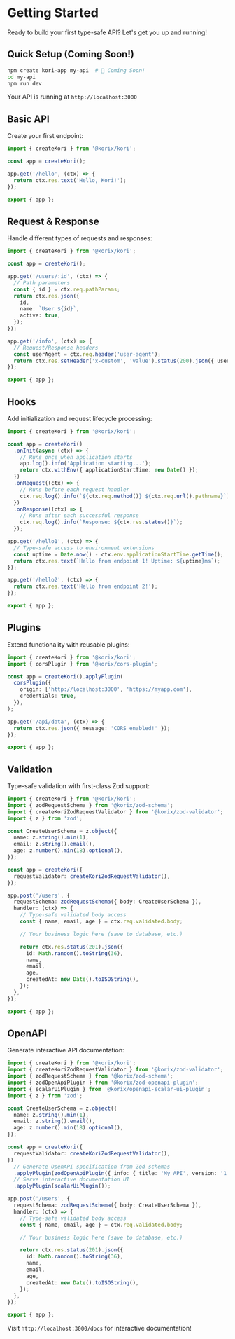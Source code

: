 # Getting Started

Ready to build your first type-safe API? Let's get you up and running!

## Quick Setup (Coming Soon!)

```bash
npm create kori-app my-api  # 🚧 Coming Soon!
cd my-api
npm run dev
```

Your API is running at `http://localhost:3000`

## Basic API

Create your first endpoint:

```typescript
import { createKori } from '@korix/kori';

const app = createKori();

app.get('/hello', (ctx) => {
  return ctx.res.text('Hello, Kori!');
});

export { app };
```

## Request & Response

Handle different types of requests and responses:

```typescript
import { createKori } from '@korix/kori';

const app = createKori();

app.get('/users/:id', (ctx) => {
  // Path parameters
  const { id } = ctx.req.pathParams;
  return ctx.res.json({
    id,
    name: `User ${id}`,
    active: true,
  });
});

app.get('/info', (ctx) => {
  // Request/Response headers
  const userAgent = ctx.req.header('user-agent');
  return ctx.res.setHeader('x-custom', 'value').status(200).json({ userAgent });
});

export { app };
```

## Hooks

Add initialization and request lifecycle processing:

```typescript
import { createKori } from '@korix/kori';

const app = createKori()
  .onInit(async (ctx) => {
    // Runs once when application starts
    app.log().info('Application starting...');
    return ctx.withEnv({ applicationStartTime: new Date() });
  })
  .onRequest((ctx) => {
    // Runs before each request handler
    ctx.req.log().info(`${ctx.req.method()} ${ctx.req.url().pathname}`);
  })
  .onResponse((ctx) => {
    // Runs after each successful response
    ctx.req.log().info(`Response: ${ctx.res.status()}`);
  });

app.get('/hello1', (ctx) => {
  // Type-safe access to environment extensions
  const uptime = Date.now() - ctx.env.applicationStartTime.getTime();
  return ctx.res.text(`Hello from endpoint 1! Uptime: ${uptime}ms`);
});

app.get('/hello2', (ctx) => {
  return ctx.res.text('Hello from endpoint 2!');
});

export { app };
```

## Plugins

Extend functionality with reusable plugins:

```typescript
import { createKori } from '@korix/kori';
import { corsPlugin } from '@korix/cors-plugin';

const app = createKori().applyPlugin(
  corsPlugin({
    origin: ['http://localhost:3000', 'https://myapp.com'],
    credentials: true,
  }),
);

app.get('/api/data', (ctx) => {
  return ctx.res.json({ message: 'CORS enabled!' });
});

export { app };
```

## Validation

Type-safe validation with first-class Zod support:

```typescript
import { createKori } from '@korix/kori';
import { zodRequestSchema } from '@korix/zod-schema';
import { createKoriZodRequestValidator } from '@korix/zod-validator';
import { z } from 'zod';

const CreateUserSchema = z.object({
  name: z.string().min(1),
  email: z.string().email(),
  age: z.number().min(18).optional(),
});

const app = createKori({
  requestValidator: createKoriZodRequestValidator(),
});

app.post('/users', {
  requestSchema: zodRequestSchema({ body: CreateUserSchema }),
  handler: (ctx) => {
    // Type-safe validated body access
    const { name, email, age } = ctx.req.validated.body;

    // Your business logic here (save to database, etc.)

    return ctx.res.status(201).json({
      id: Math.random().toString(36),
      name,
      email,
      age,
      createdAt: new Date().toISOString(),
    });
  },
});

export { app };
```

## OpenAPI

Generate interactive API documentation:

```typescript
import { createKori } from '@korix/kori';
import { createKoriZodRequestValidator } from '@korix/zod-validator';
import { zodRequestSchema } from '@korix/zod-schema';
import { zodOpenApiPlugin } from '@korix/zod-openapi-plugin';
import { scalarUiPlugin } from '@korix/openapi-scalar-ui-plugin';
import { z } from 'zod';

const CreateUserSchema = z.object({
  name: z.string().min(1),
  email: z.string().email(),
  age: z.number().min(18).optional(),
});

const app = createKori({
  requestValidator: createKoriZodRequestValidator(),
})
  // Generate OpenAPI specification from Zod schemas
  .applyPlugin(zodOpenApiPlugin({ info: { title: 'My API', version: '1.0.0' } }))
  // Serve interactive documentation UI
  .applyPlugin(scalarUiPlugin());

app.post('/users', {
  requestSchema: zodRequestSchema({ body: CreateUserSchema }),
  handler: (ctx) => {
    // Type-safe validated body access
    const { name, email, age } = ctx.req.validated.body;

    // Your business logic here (save to database, etc.)

    return ctx.res.status(201).json({
      id: Math.random().toString(36),
      name,
      email,
      age,
      createdAt: new Date().toISOString(),
    });
  },
});

export { app };
```

Visit `http://localhost:3000/docs` for interactive documentation!
